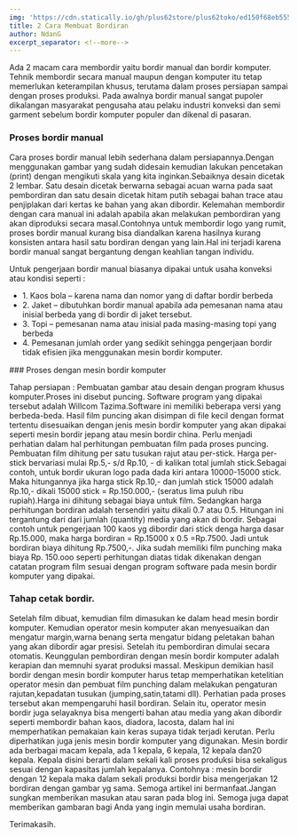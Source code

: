 ```yaml
---
img: 'https://cdn.statically.io/gh/plus62store/plus62toko/ed150f68eb555a273bb6bccb123d0cc92e355e51/assets/images/blog/Logo-Bordir.jpg'
title: 2 Cara Membuat Bordiran
author: NdanG
excerpt_separator: <!--more-->
---
```


Ada 2 macam cara membordir yaitu bordir manual dan bordir komputer. Tehnik membordir secara manual maupun dengan komputer itu tetap memerlukan keterampilan khusus,<!--more--> terutama dalam proses persiapan sampai dengan proses produksi. Pada awalnya bordir manual sangat pupoler dikalangan masyarakat pengusaha atau pelaku industri konveksi dan semi garment sebelum bordir komputer populer dan dikenal di pasaran.

### Proses bordir manual

Cara proses bordir manual lebih sederhana dalam persiapannya.Dengan menggunakan gambar yang sudah didesain kemudian lakukan pencetakan (print) dengan mengikuti skala yang kita inginkan.Sebaiknya desain dicetak 2 lembar. Satu desain dicetak berwarna sebagai acuan warna pada saat pembordiran dan satu desain dicetak hitam putih sebagai bahan trace atau penjiplakan dari kertas ke bahan yang akan dibordir.
Kelemahan membordir dengan cara manual ini adalah apabila akan melakukan pembordiran yang akan diproduksi secara masal.Contohnya untuk membordir logo yang rumit, proses bordir manual kurang bisa diandalkan karena hasilnya kurang konsisten antara hasil satu bordiran dengan yang lain.Hal ini terjadi karena bordir
manual sangat bergantung dengan keahlian tangan individu.

Untuk pengerjaan bordir manual biasanya dipakai untuk usaha konveksi atau kondisi seperti :
<ul style="margin-bottom: 15px;">
<li>1. Kaos bola – karena nama dan nomor yang di daftar bordir berbeda</li>
<li>2. Jaket – dibutuhkan bordir manual apabila ada pemesanan nama atau inisial berbeda yang di bordir di jaket tersebut.</li>
<li>3. Topi – pemesanan nama atau inisial pada masing-masing topi yang berbeda</li>
<li>4. Pemesanan jumlah order yang sedikit sehingga pengerjaan bordir tidak efisien jika menggunakan mesin bordir komputer.</li>
</ul>
### Proses dengan mesin bordir komputer

Tahap persiapan :
Pembuatan gambar atau desain dengan program khusus komputer.Proses ini disebut puncing. Software program yang dipakai tersebut adalah Willcom Tazima.Software ini memiliki beberapa versi yang berbeda-beda. Hasil film puncing
akan disimpan di file kecil dengan format tertentu disesuaikan dengan jenis mesin bordir komputer yang akan dipakai seperti mesin bordir jepang atau mesin bordir china.
Perlu menjadi perhatian dalam hal perhitungan pembuatan film pada proses puncing.
Pembuatan film dihitung per satu tusukan rajut atau per-stick. Harga per-stick bervariasi mulai Rp.5,- s/d Rp.10, - di kalikan total jumlah stick.Sebagai contoh, untuk bordir ukuran logo pada dada kiri antara 10000-15000 stick.
Maka hitungannya jika harga stick Rp.10,- dan jumlah stick 15000 adalah
Rp.10,- dikali 15000 stick = Rp.150.000,- (seratus lima puluh ribu rupiah).Harga ini dihitung sebagai biaya untuk film.
Sedangkan harga perhitungan bordiran adalah tersendiri yaitu dikali 0.7 atau 0.5. Hitungan ini tergantung dari dari jumlah (quantity) media yang akan di bordir.
Sebagai contoh untuk pengerjaan 100 kaos yg dibordir dari stick denga harga dasar Rp.15.000, maka harga bordiran = Rp.15000 x 0.5 =Rp.7500. Jadi untuk bordiran biaya dihitung Rp.7500,-. Jika sudah memiliki film punching maka biaya Rp. 150.ooo seperti perhitungan diatas tidak dikenakan dengan catatan program film sesuai dengan program software pada mesin bordir komputer yang dipakai.

### Tahap cetak bordir.

Setelah film dibuat, kemudian film dimasukan ke dalam head mesin bordir komputer. Kemudian operator mesin komputer akan menyesuaikan dan mengatur margin,warna benang serta mengatur bidang peletakan bahan yang akan dibordir agar presisi. Setelah itu pembordiran dimulai secara otomatis.
Keunggulan pembordiran dengan mesin bordir komputer adalah kerapian dan memnuhi syarat produksi massal. Meskipun demikian hasil bordir dengan mesin bordir komputer harus tetap memperhatikan ketelitian operator mesin dan pembuat film punching dalam melakukan pengaturan rajutan,kepadatan tusukan (jumping,satin,tatami dll). Perhatian pada proses tersebut akan mempengaruhi hasil bordiran.
Selain itu, operator mesin bordir juga selayaknya bisa mengerti bahan atau media yang akan dibordir seperti membordir bahan kaos, diadora, lacosta, dalam hal ini memperhatikan pemakaian kain keras supaya tidak terjadi kerutan.
Perlu diperhatikan juga jenis mesin bordir komputer yang digunakan. Mesin bordir ada berbagai macam kepala, ada 1 kepala, 6 kepala, 12 kepala dan20 kepala. Kepala disini berarti dalam sekali kali proses produksi bisa sekaligus sesuai dengan kapasitas jumlah kepalanya. Contohnya : mesin bordir dengan 12 kepala maka dalam sekali produksi bordir bisa mengerjakan 12 bordiran dengan gambar yg sama.
Semoga artikel ini bermanfaat.Jangan sungkan memberikan masukan atau saran pada blog ini. Semoga juga dapat memberikan gambaran bagi Anda yang ingin memulai usaha bordiran.

Terimakasih.
